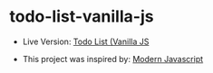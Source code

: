 # todo-list-vanilla-js
 
- Live Version: [Todo List (Vanilla JS](https://todo-list-vanilla-js-gsindar.vercel.app/)

- This project was inspired by: [Modern Javascript](https://www.udemy.com/course/modern-javascript-from-novice-to-ninja/)
